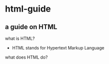 # html-guide

## a guide on HTML

what is HTML?
- HTML stands for Hypertext Markup Language

what does HTML do?
